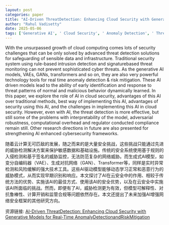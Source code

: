 ```yaml
---
layout: post
categories: paper
title: "AI-Driven ThreatDetection: Enhancing Cloud Security with Generative Models for Real-Time AnomalyDetectionandRiskMitigation"
author: "Rahul Vadisetty"
date: 2025-05-06
tags: ['Generative AI', ' Cloud Security', ' Anomaly Detection', ' Threat Intelligence', ' Cybersecurity', ' AI-driven Security', ' Risk Mitigation', ' Real-time Monitoring', ' Deep Learning']
---
```


With the unsurpassed growth of cloud computing comes lots of security challenges that can be only solved by advanced threat detection solutions for safeguarding of sensible data and infrastructure. Traditional security system using rule-based intrusion detection and signaturebased threat monitoring can not prevent sophisticated cyber threats. As the generative AI models, VAEs, GANs, transformers and so on, they are also very powerful technology tools for real time anomaly detection & risk mitigation. These AI driven models lead to the ability of early identification and response to threat patterns of normal and malicious behavior dynamically learned. In this paper, we explore the role of AI in cloud security, advantages of this AI over traditional methods, best way of implementing this AI, advantages of security using this AI, and the challenges in implementing this AI in cloud security. However, even with AI, the threat detection is more effective, but still some of the problems with interpretability of the model, adversarial robustness, computational overhead and regulator conducted compliance remain still. Other research directions in future are also presented for strengthening AI enhanced cybersecurity frameworks.

随着云计算无可匹敌的发展，随之而来的是大量安全挑战，这些挑战只能通过先进的威胁检测解决方案来保护敏感数据和基础设施。传统的安全系统使用基于规则的入侵检测和基于签名的威胁监控，无法防范复杂的网络威胁。而生成式AI模型，如变分自编码器（VAE）、生成对抗网络（GAN）、Transformer等，同样是实时异常检测和风险缓解的强大技术工具。这些AI驱动模型能够动态学习正常和恶意行为的威胁模式，从而实现早期识别和响应。本文探讨了AI在云安全中的作用、相较于传统方法的优势、实施该AI的最佳方式、使用该AI的安全优势，以及在云安全中实施该AI所面临的挑战。然而，即便有了AI，威胁检测更为有效，但模型可解释性、对抗鲁棒性、计算开销和监管合规等问题依然存在。本文还提出了未来加强AI增强网络安全框架的其他研究方向。

资源链接: [AI-Driven ThreatDetection: Enhancing Cloud Security with Generative Models for Real-Time AnomalyDetectionandRiskMitigation](https://papers.ssrn.com/sol3/papers.cfm?abstract_id=5218294)
